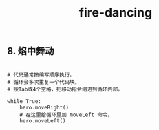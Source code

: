 ﻿---
layout: default
title: fire-dancing
---
## 8. 焰中舞动
```

# 代码通常按编写顺序执行。
# 循环会多次重复一个代码块。
# 按Tab或4个空格，把移动指令缩进到循环内部。

while True:
    hero.moveRight()
    # 在这里给循环里加 moveLeft 命令。
    hero.moveLeft()

```
